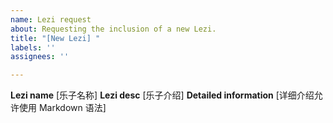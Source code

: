 ```yaml
---
name: Lezi request
about: Requesting the inclusion of a new Lezi.
title: "[New Lezi] "
labels: ''
assignees: ''

---
```


**Lezi name**
[乐子名称]
**Lezi desc**
[乐子介绍]
**Detailed information**
[详细介绍允许使用 Markdown 语法]
